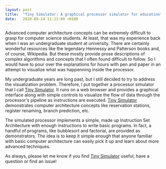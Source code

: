 ```yaml
---
layout: post
title:  "Tiny Simulator: A graphical processor simulator for education"
date:   2020-08-24 11:21:09 +0100
---
```


Advanced computer architecture concepts can be extremely difficult to grasp for
computer science students. At least, that was my experience back when I was an
undergraduate student at university. There are certainly wonderful resources
like the legendary Hennessy and Patterson books and, of course, Wikipedia. But
these mostly provide prose descriptions of complex algorithms and concepts that
I often found difficult to follow. So I would have to pour over the
explanations for hours with pen and paper in an attempt to visualize what was
happenning inside the processor.

My undergraduate years are long past, but I still decided to try to address the
visualization problem. Therefore, I put together a processor simulator that I
call [Tiny Simulator](/tiny-simulator). It runs on a web browser and provides a
graphical interface along with simple controls to visualize the flow of data
through the processor's pipeline as instructions are executed. [Tiny
Simulator](/tiny-simulator) demonstrates computer architecture concepts like
reservation stations, register renaming, branch prediction, etc.


The simulated processor implements a simple, made up Instruction Set
Architecture with enough instructions to write basic programs. In fact, a
handful of programs, like bubblesort and factorial, are provided as
demonstrators. The idea is to keep it simple enough that anyone familiar
with basic computer architecture can easily pick it up and learn about more
advanced techniques.

As always, please let me know if you find [Tiny Simulator](/tiny-simulator)
useful, have a question or find an issue!

